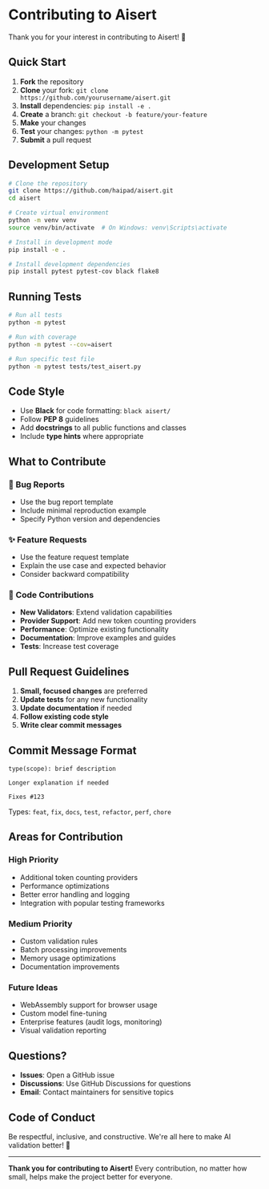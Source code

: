 # Contributing to Aisert

Thank you for your interest in contributing to Aisert! 🚀

## Quick Start

1. **Fork** the repository
2. **Clone** your fork: `git clone https://github.com/yourusername/aisert.git`
3. **Install** dependencies: `pip install -e .`
4. **Create** a branch: `git checkout -b feature/your-feature`
5. **Make** your changes
6. **Test** your changes: `python -m pytest`
7. **Submit** a pull request

## Development Setup

```bash
# Clone the repository
git clone https://github.com/haipad/aisert.git
cd aisert

# Create virtual environment
python -m venv venv
source venv/bin/activate  # On Windows: venv\Scripts\activate

# Install in development mode
pip install -e .

# Install development dependencies
pip install pytest pytest-cov black flake8
```

## Running Tests

```bash
# Run all tests
python -m pytest

# Run with coverage
python -m pytest --cov=aisert

# Run specific test file
python -m pytest tests/test_aisert.py
```

## Code Style

- Use **Black** for code formatting: `black aisert/`
- Follow **PEP 8** guidelines
- Add **docstrings** to all public functions and classes
- Include **type hints** where appropriate

## What to Contribute

### 🐛 Bug Reports
- Use the bug report template
- Include minimal reproduction example
- Specify Python version and dependencies

### ✨ Feature Requests
- Use the feature request template
- Explain the use case and expected behavior
- Consider backward compatibility

### 🔧 Code Contributions
- **New Validators**: Extend validation capabilities
- **Provider Support**: Add new token counting providers
- **Performance**: Optimize existing functionality
- **Documentation**: Improve examples and guides
- **Tests**: Increase test coverage

## Pull Request Guidelines

1. **Small, focused changes** are preferred
2. **Update tests** for any new functionality
3. **Update documentation** if needed
4. **Follow existing code style**
5. **Write clear commit messages**

## Commit Message Format

```
type(scope): brief description

Longer explanation if needed

Fixes #123
```

Types: `feat`, `fix`, `docs`, `test`, `refactor`, `perf`, `chore`

## Areas for Contribution

### High Priority
- Additional token counting providers
- Performance optimizations
- Better error handling and logging
- Integration with popular testing frameworks

### Medium Priority
- Custom validation rules
- Batch processing improvements
- Memory usage optimizations
- Documentation improvements

### Future Ideas
- WebAssembly support for browser usage
- Custom model fine-tuning
- Enterprise features (audit logs, monitoring)
- Visual validation reporting

## Questions?

- **Issues**: Open a GitHub issue
- **Discussions**: Use GitHub Discussions for questions
- **Email**: Contact maintainers for sensitive topics

## Code of Conduct

Be respectful, inclusive, and constructive. We're all here to make AI validation better! 🤝

---

**Thank you for contributing to Aisert!** Every contribution, no matter how small, helps make the project better for everyone.